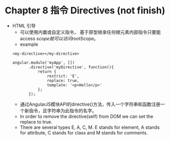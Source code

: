 # Chapter 8 指令 Directives (not finish)

- HTML 引导
    - 可以使用内置或自定义指令， 基于原型继承任何根元素内部指令只要能access $scope就可以访问$rootScope。
    - example 
    ```
    <my-directive></my-directive>
    
    angular.module('myApp', [])
           .directive('myDirective', function(){
               return {
                   restrict: 'E',
                   replace: true,
                   template: '<p>Hello</p>'
               };
           });
    ```
    - 通过AngularJS模块API的directive()方法，传入一个字符串和函数注册一个新指令，且字符串为此指令的名字。
    - In order to remove the directive(self) from DOM we can set the replace to true.
    - There are several types E, A, C, M. E stands for element, A stands for attribute, C stands for class and M stands for comments.